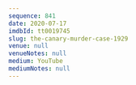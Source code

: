 ```yaml
---
sequence: 841
date: 2020-07-17
imdbId: tt0019745
slug: the-canary-murder-case-1929
venue: null
venueNotes: null
medium: YouTube
mediumNotes: null
---
```

